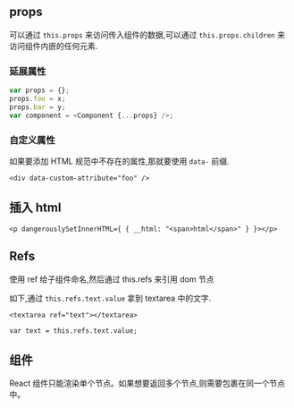 ## props

可以通过 `this.props` 来访问传入组件的数据,可以通过 `this.props.children` 来访问组件内嵌的任何元素.

### 延展属性

```js
var props = {};
props.foo = x;
props.bar = y;
var component = <Component {...props} />;
```

### 自定义属性

如果要添加 HTML 规范中不存在的属性,那就要使用 `data-` 前缀.

```
<div data-custom-attribute="foo" />
```


## 插入 html

```
<p dangerouslySetInnerHTML={ { __html: "<span>html</span>" } }></p>
```

## Refs

使用 ref 给子组件命名,然后通过 this.refs 来引用 dom 节点

如下,通过 `this.refs.text.value` 拿到 textarea 中的文字.

```
<textarea ref="text"></textarea>

var text = this.refs.text.value;
```

## 组件

React 组件只能渲染单个节点。如果想要返回多个节点,则需要包裹在同一个节点中。

